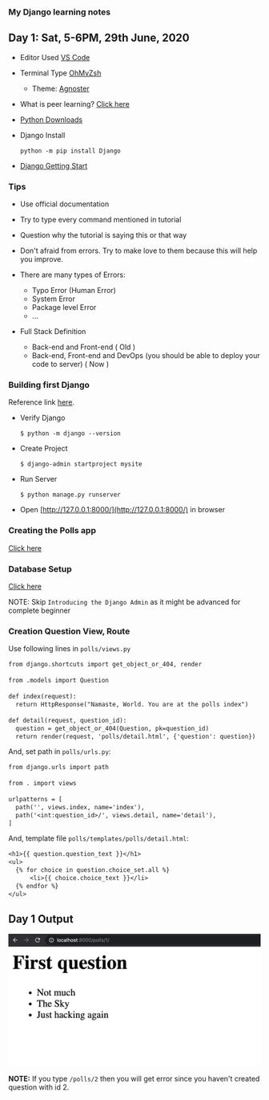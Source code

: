 ### My Django learning notes

## Day 1: Sat, 5-6PM, 29th June, 2020

- Editor Used [VS Code](https://code.visualstudio.com/)
- Terminal Type [OhMyZsh](https://ohmyz.sh)
  - Theme: [Agnoster](https://github.com/agnoster/agnoster-zsh-theme)
- What is peer learning? [Click here](https://en.wikipedia.org/wiki/Peer_learning)
- [Python Downloads](https://www.python.org/downloads/)
- Django Install

  ```
  python -m pip install Django
  ```

- [Django Getting Start](https://www.djangoproject.com/start/)

### Tips

- Use official documentation
- Try to type every command mentioned in tutorial
- Question why the tutorial is saying this or that way
- Don't afraid from errors. Try to make love to them because this will help you improve.
- There are many types of Errors:
  - Typo Error (Human Error)
  - System Error
  - Package level Error
  - ...

- Full Stack Definition
  - Back-end and Front-end ( Old )
  - Back-end, Front-end and DevOps (you should be able to deploy your code to server) ( Now )

### Building first Django

  Reference link [here](https://docs.djangoproject.com/en/3.0/intro/tutorial01/).

  - Verify Django

    ```
    $ python -m django --version
    ```

  - Create Project

    ```
    $ django-admin startproject mysite
    ```

  - Run Server

    ```
    $ python manage.py runserver
    ```

  - Open [http://127.0.0.1:8000/](http://127.0.0.1:8000/) in browser

### Creating the Polls app

  [Click here](https://docs.djangoproject.com/en/3.0/intro/tutorial01/#creating-the-polls-app)

### Database Setup

  [Click here](https://docs.djangoproject.com/en/3.0/intro/tutorial02/#database-setup)

  NOTE: Skip `Introducing the Django Admin` as it might be advanced for complete beginner

### Creation Question View, Route

  Use following lines in `polls/views.py`

  ```
  from django.shortcuts import get_object_or_404, render

  from .models import Question

  def index(request):
    return HttpResponse("Namaste, World. You are at the polls index")

  def detail(request, question_id):
    question = get_object_or_404(Question, pk=question_id)
    return render(request, 'polls/detail.html', {'question': question})
  ```

  And, set path in `polls/urls.py`:

  ```
  from django.urls import path

  from . import views

  urlpatterns = [
    path('', views.index, name='index'),
    path('<int:question_id>/', views.detail, name='detail'),
  ]
  ```

  And, template file `polls/templates/polls/detail.html`:

  ```
  <h1>{{ question.question_text }}</h1>
  <ul>
    {% for choice in question.choice_set.all %}
        <li>{{ choice.choice_text }}</li>
    {% endfor %}
  </ul>
  ```

## Day 1 Output

![Question View](../images/day1-upto-question-view.png)

**NOTE:** If you type `/polls/2` then you will get error since you haven't created question with id 2.
